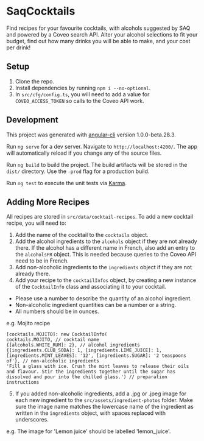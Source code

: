 # SaqCocktails

Find recipes for your favourite cocktails, with alcohols suggested by SAQ and powered by a Coveo search API. Alter your alcohol selections to fit your budget, find out how many drinks you will be able to make, and your cost per drink!

## Setup

1. Clone the repo.
2. Install dependencies by running `npm i --no-optional`.
3. In `src/cfg/config.ts`, you will need to add a value for `COVEO_ACCESS_TOKEN` so calls to the Coveo API work.

## Development

This project was generated with [angular-cli](https://github.com/angular/angular-cli) version 1.0.0-beta.28.3.

Run `ng serve` for a dev server. Navigate to `http://localhost:4200/`. The app will automatically reload if you change any of the source files.

Run `ng build` to build the project. The build artifacts will be stored in the `dist/` directory. Use the `-prod` flag for a production build.

Run `ng test` to execute the unit tests via [Karma](https://karma-runner.github.io).

## Adding More Recipes

All recipes are stored in `src/data/cocktail-recipes`. To add a new cocktail recipe, you will need to:

1. Add the name of the cocktail to the `cocktails` object.
2. Add the alcohol ingredients to the `alcohols` object if they are not already there. If the alcohol has a different name in French, also add an entry to the `alcoholsFR` object. This is needed because queries to the Coveo API need to be in French.
3. Add non-alcoholic ingredients to the `ingredients` object if they are not already there.
4. Add your recipe to the `cocktailInfos` object, by creating a new instance of the `CocktailInfo` class and associating it to your cocktail.
- Please use a number to describe the quantity of an alcohol ingredient.
- Non-alcoholic ingredient quantities can be a number or a string.
- All numbers should be in ounces.

e.g. Mojito recipe

	[cocktails.MOJITO]: new CocktailInfo(
	cocktails.MOJITO, // cocktail name
	{[alcohols.WHITE_RUM]: 2}, // alcohol ingredients
	{[ingredients.CLUB_SODA]: 1, [ingredients.LIME_JUICE]: 1,  [ingredients.MINT_LEAVES]: '12', [ingredients.SUGAR]: '2 teaspoons of'}, // non-alcoholic ingredients
	'Fill a glass with ice. Crush the mint leaves to release their oils and flavour. Stir the ingredients together until the sugar has dissolved and pour into the chilled glass.') // preparation instructions

5. If you added non-alcoholic ingredients, add a .jpg or .jpeg image for each new ingredient to the `src/assets/ingredient-photos` folder. Make sure the image name matches the lowercase name of the ingredient as written in the `ingredients` object, with spaces replaced with underscores.

e.g. The image for 'Lemon juice' should be labelled 'lemon_juice'.



